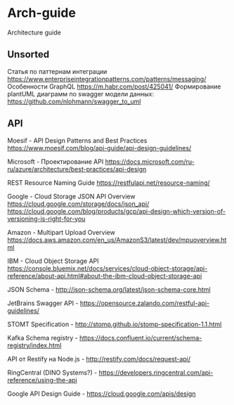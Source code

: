 # Arch-guide
Architecture guide

## Unsorted
Статья по паттернам интеграции https://www.enterpriseintegrationpatterns.com/patterns/messaging/
Особенности GraphQL https://m.habr.com/post/425041/
Формирование plantUML диаграмм по swagger модели данных: https://github.com/nlohmann/swagger_to_uml

## API

Moesif - API Design Patterns and Best Practices https://www.moesif.com/blog/api-guide/api-design-guidelines/

Microsoft - Проектирование API https://docs.microsoft.com/ru-ru/azure/architecture/best-practices/api-design 

REST Resource Naming Guide https://restfulapi.net/resource-naming/

Google - Cloud Storage JSON API Overview https://cloud.google.com/storage/docs/json_api/
        https://cloud.google.com/blog/products/gcp/api-design-which-version-of-versioning-is-right-for-you

Amazon - Multipart Upload Overview https://docs.aws.amazon.com/en_us/AmazonS3/latest/dev/mpuoverview.html

IBM - Cloud Object Storage API https://console.bluemix.net/docs/services/cloud-object-storage/api-reference/about-api.html#about-the-ibm-cloud-object-storage-api

JSON Schema - http://json-schema.org/latest/json-schema-core.html

JetBrains Swagger API - https://opensource.zalando.com/restful-api-guidelines/

STOMT Specification - http://stomp.github.io/stomp-specification-1.1.html

Kafka Schema registry - https://docs.confluent.io/current/schema-registry/index.html

API от Restify на Node.js - http://restify.com/docs/request-api/

RingCentral (DINO Systems?) - https://developers.ringcentral.com/api-reference/using-the-api

Google API Design Guide - https://cloud.google.com/apis/design
